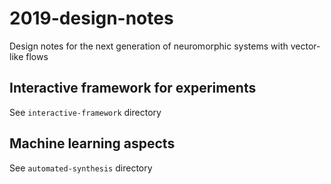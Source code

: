 # 2019-design-notes

Design notes for the next generation of neuromorphic systems with vector-like flows

## Interactive framework for experiments

See `interactive-framework` directory

## Machine learning aspects

See `automated-synthesis` directory
